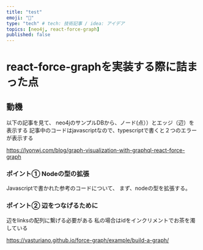 ```yaml
---
title: "test"
emoji: "🍣"
type: "tech" # tech: 技術記事 / idea: アイデア
topics: [neo4j, react-force-graph] 
published: false
---
```


# react-force-graphを実装する際に詰まった点

## 動機

以下の記事を見て、
neo4jのサンプルDBから、ノード(点））とエッジ（辺）を表示する
記事中のコードはjavascriptなので、typescriptで書くと２つのエラーが表示する

https://lyonwj.com/blog/graph-visualization-with-graphql-react-force-graph


### ポイント① Nodeの型の拡張

Javascriptで書かれた参考のコードについて、
まず、nodeの型を拡張する。


### ポイント② 辺をつなげるために

辺をlinksの配列に繋げる必要がある
私の場合はidをインクリメントでお茶を濁している


https://vasturiano.github.io/force-graph/example/build-a-graph/
